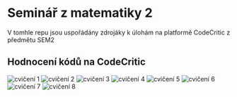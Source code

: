 # Seminář z matematiky 2
V tomhle repu jsou uspořádány zdrojáky k úlohám na platformě CodeCritic z předmětu SEM2

## Hodnocení kódů na CodeCritic
<p align="left">
    <img alt="cvičení 1" title="Follow me on Github" src="https://img.shields.io/badge/Cvičení%201-100%25-success?style=for-the-badge"/>
    <img alt="cvičení 2" title="Follow me on Github" src="https://img.shields.io/badge/Cvičení%202-100%25-success?style=for-the-badge"/>
    <img alt="cvičení 3" title="Follow me on Github" src="https://img.shields.io/badge/Cvičení%203-100%25-success?style=for-the-badge"/>
    <img alt="cvičení 4" title="Follow me on Github" src="https://img.shields.io/badge/Cvičení%204-90%25-green?style=for-the-badge"/>
    <img alt="cvičení 5" title="Follow me on Github" src="https://img.shields.io/badge/Cvičení%205-100%25-success?style=for-the-badge"/>
    <img alt="cvičení 6" title="Follow me on Github" src="https://img.shields.io/badge/Cvičení%206-100%25-success?style=for-the-badge"/>
    <img alt="cvičení 7" title="Follow me on Github" src="https://img.shields.io/badge/Cvičení%207-100%25-success?style=for-the-badge"/>
    <img alt="cvičení 8" title="Follow me on Github" src="https://img.shields.io/badge/Cvičení%208-100%25-success?style=for-the-badge"/>
</p>